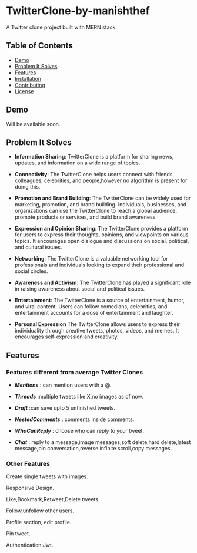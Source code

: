 # TwitterClone-by-manishthef


A Twitter clone project built with MERN stack.

## Table of Contents

- [Demo](##Demo)
- [Problem It Solves](##Problem-It-Solves)
- [Features](##Features)
- [Installation](##installation)
- [Contributing](##contributing)
- [License](##license)

## Demo
Will be available soon.

## Problem It Solves
- __Information Sharing__:
TwitterClone is a platform for sharing news, updates, and information on a wide range of topics.

- __Connectivity__:
The TwitterClone helps users connect with friends, colleagues, celebrities, and people,however no algorithm is present for doing this.

- __Promotion and Brand Building__:
The TwitterClone can be widely used for marketing, promotion, and brand building. Individuals, businesses, and organizations can use the TwitterClone to reach a global audience, promote products or services, and build brand awareness.

- __Expression and Opinion Sharing__:
The TwitterClone provides a platform for users to express their thoughts, opinions, and viewpoints on various topics. It encourages open dialogue and discussions on social, political, and cultural issues.

- __Networking__:
The TwitterClone is a valuable networking tool for professionals and individuals looking to expand their professional and social circles.

- __Awareness and Activism__:
The TwitterClone has played a significant role in raising awareness about social and political issues.

- __Entertainment__:
The TwitterClone is a source of entertainment, humor, and viral content. Users can follow comedians, celebrities, and entertainment accounts for a dose of entertainment and laughter.

- __Personal Expression__
The TwitterClone allows users to express their individuality through creative tweets, photos, videos, and memes. It encourages self-expression and creativity.

## Features
### Features different from average Twitter Clones
- *__Mentions__* : can mention users with a @.

- *__Threads__* :multiple tweets like X,no images as of now.

- *__Draft__* :can save upto 5 unfinished tweets.

- *__NestedComments__* : comments inside comments.

- *__WhoCanReply__* : choose who can reply to your tweet.

- *__Chat__* : reply to a message,image messages,soft delete,hard delete,latest message,pin conversation,reverse infinite scroll,copy messages.

### Other Features
Create single tweets with images.

Responsive Design.

Like,Bookmark,Retweet,Delete tweets.

Follow,unfollow other users.

Profile section, edit profile.

Pin tweet.

Authentication:Jwt.
